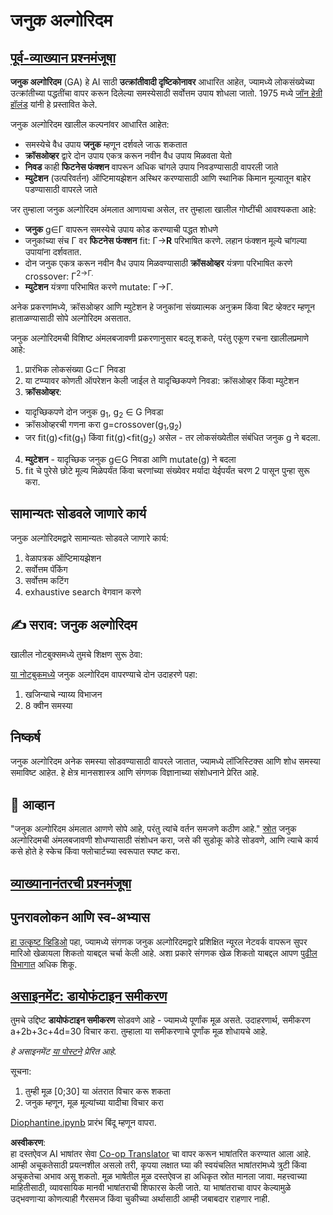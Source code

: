 <!--
CO_OP_TRANSLATOR_METADATA:
{
  "original_hash": "893aa368cb485da704b466a0f3775587",
  "translation_date": "2025-08-26T09:55:07+00:00",
  "source_file": "lessons/6-Other/21-GeneticAlgorithms/README.md",
  "language_code": "mr"
}
-->
# जनुक अल्गोरिदम

## [पूर्व-व्याख्यान प्रश्नमंजूषा](https://ff-quizzes.netlify.app/en/ai/quiz/41)

**जनुक अल्गोरिदम** (GA) हे AI साठी **उत्क्रांतीवादी दृष्टिकोनावर** आधारित आहेत, ज्यामध्ये लोकसंख्येच्या उत्क्रांतीच्या पद्धतींचा वापर करून दिलेल्या समस्येसाठी सर्वोत्तम उपाय शोधला जातो. 1975 मध्ये [जॉन हेन्री हॉलंड](https://wikipedia.org/wiki/John_Henry_Holland) यांनी हे प्रस्तावित केले.

जनुक अल्गोरिदम खालील कल्पनांवर आधारित आहेत:

* समस्येचे वैध उपाय **जनुक** म्हणून दर्शवले जाऊ शकतात
* **क्रॉसओव्हर** द्वारे दोन उपाय एकत्र करून नवीन वैध उपाय मिळवता येतो
* **निवड** काही **फिटनेस फंक्शन** वापरून अधिक चांगले उपाय निवडण्यासाठी वापरली जाते
* **म्युटेशन** (उत्परिवर्तन) ऑप्टिमायझेशन अस्थिर करण्यासाठी आणि स्थानिक किमान मूल्यातून बाहेर पडण्यासाठी वापरले जाते

जर तुम्हाला जनुक अल्गोरिदम अंमलात आणायचा असेल, तर तुम्हाला खालील गोष्टींची आवश्यकता आहे:

 * **जनुक** g∈Γ वापरून समस्येचे उपाय कोड करण्याची पद्धत शोधणे
 * जनुकांच्या संच Γ वर **फिटनेस फंक्शन** fit: Γ→**R** परिभाषित करणे. लहान फंक्शन मूल्ये चांगल्या उपायांना दर्शवतात.
 * दोन जनुक एकत्र करून नवीन वैध उपाय मिळवण्यासाठी **क्रॉसओव्हर** यंत्रणा परिभाषित करणे crossover: Γ<sup>2</sub>→Γ.
 * **म्युटेशन** यंत्रणा परिभाषित करणे mutate: Γ→Γ.

अनेक प्रकरणांमध्ये, क्रॉसओव्हर आणि म्युटेशन हे जनुकांना संख्यात्मक अनुक्रम किंवा बिट व्हेक्टर म्हणून हाताळण्यासाठी सोपे अल्गोरिदम असतात.

जनुक अल्गोरिदमची विशिष्ट अंमलबजावणी प्रकरणानुसार बदलू शकते, परंतु एकूण रचना खालीलप्रमाणे आहे:

1. प्रारंभिक लोकसंख्या G⊂Γ निवडा
2. या टप्प्यावर कोणती ऑपरेशन केली जाईल ते यादृच्छिकपणे निवडा: क्रॉसओव्हर किंवा म्युटेशन
3. **क्रॉसओव्हर**:
  * यादृच्छिकपणे दोन जनुक g<sub>1</sub>, g<sub>2</sub> ∈ G निवडा
  * क्रॉसओव्हरची गणना करा g=crossover(g<sub>1</sub>,g<sub>2</sub>)
  * जर fit(g)<fit(g<sub>1</sub>) किंवा fit(g)<fit(g<sub>2</sub>) असेल - तर लोकसंख्येतील संबंधित जनुक g ने बदला.
4. **म्युटेशन** - यादृच्छिक जनुक g∈G निवडा आणि mutate(g) ने बदला
5. fit चे पुरेसे छोटे मूल्य मिळेपर्यंत किंवा चरणांच्या संख्येवर मर्यादा येईपर्यंत चरण 2 पासून पुन्हा सुरू करा.

## सामान्यतः सोडवले जाणारे कार्य

जनुक अल्गोरिदमद्वारे सामान्यतः सोडवले जाणारे कार्य:

1. वेळापत्रक ऑप्टिमायझेशन
1. सर्वोत्तम पॅकिंग
1. सर्वोत्तम कटिंग
1. exhaustive search वेगवान करणे

## ✍️ सराव: जनुक अल्गोरिदम

खालील नोटबुक्समध्ये तुमचे शिक्षण सुरू ठेवा:

[या नोटबुकमध्ये](../../../../../lessons/6-Other/21-GeneticAlgorithms/Genetic.ipynb) जनुक अल्गोरिदम वापरण्याचे दोन उदाहरणे पहा:

1. खजिन्याचे न्याय्य विभाजन
1. 8 क्वीन समस्या

## निष्कर्ष

जनुक अल्गोरिदम अनेक समस्या सोडवण्यासाठी वापरले जातात, ज्यामध्ये लॉजिस्टिक्स आणि शोध समस्या समाविष्ट आहेत. हे क्षेत्र मानसशास्त्र आणि संगणक विज्ञानाच्या संशोधनाने प्रेरित आहे.

## 🚀 आव्हान

"जनुक अल्गोरिदम अंमलात आणणे सोपे आहे, परंतु त्यांचे वर्तन समजणे कठीण आहे." [स्रोत](https://wikipedia.org/wiki/Genetic_algorithm) जनुक अल्गोरिदमची अंमलबजावणी शोधण्यासाठी संशोधन करा, जसे की सुडोकू कोडे सोडवणे, आणि त्याचे कार्य कसे होते हे स्केच किंवा फ्लोचार्टच्या स्वरूपात स्पष्ट करा.

## [व्याख्यानानंतरची प्रश्नमंजूषा](https://ff-quizzes.netlify.app/en/ai/quiz/42)

## पुनरावलोकन आणि स्व-अभ्यास

[हा उत्कृष्ट व्हिडिओ](https://www.youtube.com/watch?v=qv6UVOQ0F44) पहा, ज्यामध्ये संगणक जनुक अल्गोरिदमद्वारे प्रशिक्षित न्यूरल नेटवर्क वापरून सुपर मारिओ खेळायला शिकतो याबद्दल चर्चा केली आहे. अशा प्रकारे संगणक खेळ शिकतो याबद्दल आपण [पुढील विभागात](../22-DeepRL/README.md) अधिक शिकू.

## [असाइनमेंट: डायोफंटाइन समीकरण](../../../../../lessons/6-Other/21-GeneticAlgorithms/Diophantine.ipynb)

तुमचे उद्दिष्ट **डायोफंटाइन समीकरण** सोडवणे आहे - ज्यामध्ये पूर्णांक मूळ असते. उदाहरणार्थ, समीकरण a+2b+3c+4d=30 विचार करा. तुम्हाला या समीकरणाचे पूर्णांक मूळ शोधायचे आहे.

*हे असाइनमेंट [या पोस्टने](https://habr.com/post/128704/) प्रेरित आहे.*

सूचना:

1. तुम्ही मूळ [0;30] या अंतरात विचार करू शकता
1. जनुक म्हणून, मूळ मूल्यांच्या यादीचा विचार करा

[Diophantine.ipynb](../../../../../lessons/6-Other/21-GeneticAlgorithms/Diophantine.ipynb) प्रारंभ बिंदू म्हणून वापरा.

**अस्वीकरण**:  
हा दस्तऐवज AI भाषांतर सेवा [Co-op Translator](https://github.com/Azure/co-op-translator) चा वापर करून भाषांतरित करण्यात आला आहे. आम्ही अचूकतेसाठी प्रयत्नशील असलो तरी, कृपया लक्षात घ्या की स्वयंचलित भाषांतरांमध्ये त्रुटी किंवा अचूकतेचा अभाव असू शकतो. मूळ भाषेतील मूळ दस्तऐवज हा अधिकृत स्रोत मानला जावा. महत्त्वाच्या माहितीसाठी, व्यावसायिक मानवी भाषांतराची शिफारस केली जाते. या भाषांतराचा वापर केल्यामुळे उद्भवणाऱ्या कोणत्याही गैरसमज किंवा चुकीच्या अर्थासाठी आम्ही जबाबदार राहणार नाही.